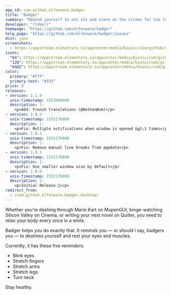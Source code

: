 ```yaml
---
app_id: com.github.elfenware.badger
title: "Badger"
summary: "Remind yourself to not sit and stare at the screen for too long"
developer: "((dev))"
homepage: "https://github.com/elfenware/badger"
help_page: "https://github.com/elfenware/badger/issues"
dist: juno
screenshots:
  - https://appstream.elementary.io/appcenter/media/bionic/com/github/elfenware.badger/8C7FA0B8F571CF616E757480ABF42A8C/screenshots/image-1_orig.png
icons:
  "64": https://appstream.elementary.io/appcenter/media/bionic/com/github/elfenware.badger/8C7FA0B8F571CF616E757480ABF42A8C/icons/64x64/com.github.elfenware.badger_com.github.elfenware.badger.png
  "128": https://appstream.elementary.io/appcenter/media/bionic/com/github/elfenware.badger/8C7FA0B8F571CF616E757480ABF42A8C/icons/128x128/com.github.elfenware.badger_com.github.elfenware.badger.png
  "64@2": https://appstream.elementary.io/appcenter/media/bionic/com/github/elfenware.badger/8C7FA0B8F571CF616E757480ABF42A8C/icons/64x64@2/com.github.elfenware.badger_com.github.elfenware.badger.png
color:
  primary: "#fff"
  primary-text: "#333"
price: 0
releases:
- version: 1.1.0
  unix-timestamp: 1552608000
  description: |-
    <p>Add: French translations (@NathanBnm)</p>
- version: 1.0.3
  unix-timestamp: 1552176000
  description: |-
    <p>Fix: Multiple notifications when window is opened &gt;1 times</p>
- version: 1.0.2
  unix-timestamp: 1552176000
  description: |-
    <p>Fix: Remove manual line breaks from appdata</p>
- version: 1.0.1
  unix-timestamp: 1552176000
  description: |-
    <p>Fix: Use smaller window size by default</p>
- version: 1.0.0
  unix-timestamp: 1552176000
  description: |-
    <p>Initial Release 🎉️</p>
redirect_from:
  - /com.github.elfenware.badger.desktop/
---
```


<p>Whether you&apos;re dashing through Mario Kart on MupenGUI, binge-watching Silicon Valley on Cinema, or writing your next novel on Quilter, you need to relax your body every once in a while.</p>
<p>Badger helps you do exactly that. It reminds you — or should I say, badgers you — to destress yourself and rest your eyes and muscles.</p>
<p>Currently, it has these five reminders:</p>
<ul>
  <li>Blink eyes</li>
  <li>Stretch fingers</li>
  <li>Stretch arms</li>
  <li>Stretch legs</li>
  <li>Turn neck</li>
</ul>
<p>Stay healthy.</p>
